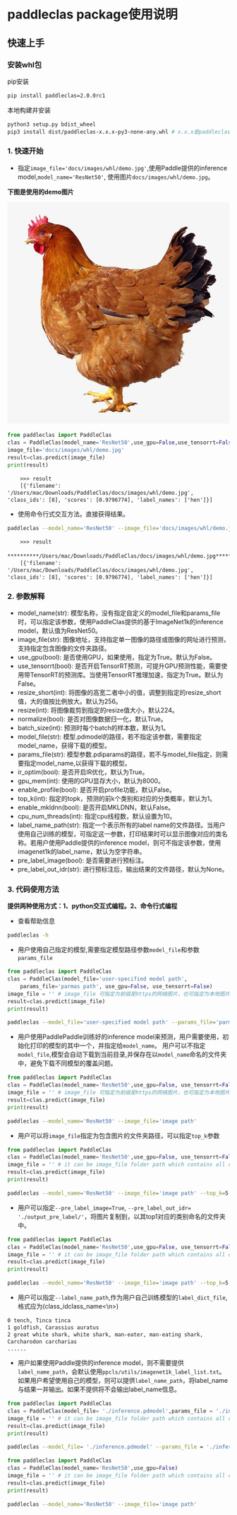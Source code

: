 # paddleclas package使用说明

## 快速上手

### 安装whl包

pip安装
```bash
pip install paddleclas=2.0.0rc1
```

本地构建并安装
```bash
python3 setup.py bdist_wheel
pip3 install dist/paddleclas-x.x.x-py3-none-any.whl # x.x.x是paddleclas的版本号
```
### 1. 快速开始
* 指定`image_file='docs/images/whl/demo.jpg'`,使用Paddle提供的inference model,`model_name='ResNet50'`, 使用图片`docs/images/whl/demo.jpg`。

**下图是使用的demo图片**

![](../images/whl/demo.jpg)

```python
from paddleclas import PaddleClas
clas = PaddleClas(model_name='ResNet50',use_gpu=False,use_tensorrt=False)
image_file='docs/images/whl/demo.jpg'
result=clas.predict(image_file)
print(result)
```

```
    >>> result
    [{'filename': '/Users/mac/Downloads/PaddleClas/docs/images/whl/demo.jpg', 'class_ids': [8], 'scores': [0.9796774], 'label_names': ['hen']}]
```

* 使用命令行式交互方法。直接获得结果。
```bash
paddleclas --model_name='ResNet50' --image_file='docs/images/whl/demo.jpg'
```

```
    >>> result
    **********/Users/mac/Downloads/PaddleClas/docs/images/whl/demo.jpg**********
    [{'filename': '/Users/mac/Downloads/PaddleClas/docs/images/whl/demo.jpg', 'class_ids': [8], 'scores': [0.9796774], 'label_names': ['hen']}]
```

### 2. 参数解释
* model_name(str): 模型名称，没有指定自定义的model_file和params_file时，可以指定该参数，使用PaddleClas提供的基于ImageNet1k的inference model，默认值为ResNet50。
* image_file(str): 图像地址，支持指定单一图像的路径或图像的网址进行预测，支持指定包含图像的文件夹路径。
* use_gpu(bool): 是否使用GPU，如果使用，指定为True。默认为False。
* use_tensorrt(bool): 是否开启TensorRT预测，可提升GPU预测性能，需要使用带TensorRT的预测库。当使用TensorRT推理加速，指定为True。默认为False。
* resize_short(int): 将图像的高宽二者中小的值，调整到指定的resize_short值，大的值按比例放大。默认为256。
* resize(int): 将图像裁剪到指定的resize值大小，默认224。
* normalize(bool): 是否对图像数据归一化，默认True。
* batch_size(int): 预测时每个batch的样本数，默认为1。
* model_file(str): 模型.pdmodel的路径，若不指定该参数，需要指定model_name，获得下载的模型。
* params_file(str): 模型参数.pdiparams的路径，若不与model_file指定，则需要指定model_name,以获得下载的模型。
* ir_optim(bool): 是否开启IR优化，默认为True。
* gpu_mem(int): 使用的GPU显存大小，默认为8000。
* enable_profile(bool): 是否开启profile功能，默认False。
* top_k(int): 指定的topk，预测的前k个类别和对应的分类概率，默认为1。
* enable_mkldnn(bool): 是否开启MKLDNN，默认False。
* cpu_num_threads(int): 指定cpu线程数，默认设置为10。
* label_name_path(str): 指定一个表示所有的label name的文件路径。当用户使用自己训练的模型，可指定这一参数，打印结果时可以显示图像对应的类名称。若用户使用Paddle提供的inference model，则可不指定该参数，使用imagenet1k的label_name，默认为空字符串。
* pre_label_image(bool): 是否需要进行预标注。
* pre_label_out_idr(str): 进行预标注后，输出结果的文件路径，默认为None。

### 3. 代码使用方法

**提供两种使用方式：1、python交互式编程。2、命令行式编程**

* 查看帮助信息
```bash
paddleclas -h
```

* 用户使用自己指定的模型,需要指定模型路径参数`model_file`和参数`params_file`

```python
from paddleclas import PaddleClas
clas = PaddleClas(model_file='user-specified model path',
    params_file='parmas path', use_gpu=False, use_tensorrt=False)
image_file = '' # image_file 可指定为前缀是https的网络图片，也可指定为本地图片
result=clas.predict(image_file)
print(result)
```

```bash
paddleclas --model_file='user-specified model path' --params_file='parmas path' --image_file='image path'
```

* 用户使用PaddlePaddle训练好的inference model来预测，用户需要使用，初始化打印的模型的其中一个，并指定给`model_name`。
用户可以不指定`model_file`,模型会自动下载到当前目录,并保存在以`model_name`命名的文件夹中，避免下载不同模型的覆盖问题。

```python
from paddleclas import PaddleClas
clas = PaddleClas(model_name='ResNet50',use_gpu=False, use_tensorrt=False)
image_file = '' # image_file 可指定为前缀是https的网络图片，也可指定为本地图片
result=clas.predict(image_file)
print(result)
```

```bash
paddleclas --model_name='ResNet50' --image_file='image path'
```

* 用户可以将`image_file`指定为包含图片的文件夹路径，可以指定`top_k`参数

```python
from paddleclas import PaddleClas
clas = PaddleClas(model_name='ResNet50',use_gpu=False, use_tensorrt=False,top_k=5)
image_file = '' # it can be image_file folder path which contains all of images you want to predict.
result=clas.predict(image_file)
print(result)
```

```bash
paddleclas --model_name='ResNet50' --image_file='image path' --top_k=5
```

* 用户可以指定`--pre_label_image=True`, `--pre_label_out_idr= './output_pre_label/'`，将图片复制到，以其top1对应的类别命名的文件夹中。

```python
from paddleclas import PaddleClas
clas = PaddleClas(model_name='ResNet50',use_gpu=False, use_tensorrt=False,top_k=5, pre_label_image=True,pre_label_out_idr='./output_pre_label/')
image_file = '' # it can be image_file folder path which contains all of images you want to predict.
result=clas.predict(image_file)
print(result)
```

```bash
paddleclas --model_name='ResNet50' --image_file='image path' --top_k=5 --pre_label_image=True --pre_label_out_idr='./output_pre_label/'
```

* 用户可以指定`--label_name_path`,作为用户自己训练模型的`label_dict_file`,格式应为(class_id<space>class_name<\n>)

```
0 tench, Tinca tinca
1 goldfish, Carassius auratus
2 great white shark, white shark, man-eater, man-eating shark, Carcharodon carcharias
......
```

* 用户如果使用Paddle提供的inference model，则不需要提供`label_name_path`，会默认使用`ppcls/utils/imagenet1k_label_list.txt`。
如果用户希望使用自己的模型，则可以提供`label_name_path`，将label_name与结果一并输出。如果不提供将不会输出label_name信息。

```python
from paddleclas import PaddleClas
clas = PaddleClas(model_file= './inference.pdmodel',params_file = './inference.pdiparams',label_name_path='./ppcls/utils/imagenet1k_label_list.txt',use_gpu=False)
image_file = '' # it can be image_file folder path which contains all of images you want to predict.
result=clas.predict(image_file)
print(result)
```

```bash
paddleclas --model_file= './inference.pdmodel' --params_file = './inference.pdiparams' --image_file='image path' --label_name_path='./ppcls/utils/imagenet1k_label_list.txt'
```

```python
from paddleclas import PaddleClas
clas = PaddleClas(model_name='ResNet50',use_gpu=False)
image_file = '' # it can be image_file folder path which contains all of images you want to predict.
result=clas.predict(image_file)
print(result)
```

```bash
paddleclas --model_name='ResNet50' --image_file='image path'
```
